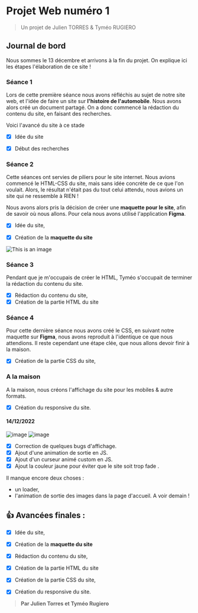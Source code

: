 # Projet Web numéro 1
> Un projet de Julien TORRES & Tyméo RUGIERO
## Journal de bord
Nous sommes le 13 décembre et arrivons à la fin du projet.
On explique ici les étapes l'élaboration de ce site !

### Séance 1
Lors de cette première séance nous avons réfléchis au sujet de notre site web, et l'idée de faire un site sur **l'histoire de l'automobile**.
Nous avons alors créé un document partagé. On a donc commencé la rédaction du contenu du site, en faisant des recherches.

Voici l'avancé du site à ce stade

- [x] Idée du site
- [x] Début des recherches


### Séance 2 
Cette séances ont servies de piliers pour le site internet. Nous avions commencé le HTML-CSS du site, mais sans idée concrète de ce que l'on voulait.
Alors, le résultat n'était pas du tout celui attendu, nous avions un site qui ne ressemble à RIEN !

Nous avons alors pris la décision de créer une **maquette pour le site**, afin de savoir où nous allons.
Pour cela nous avons utilisé l'application **Figma**.

- [x] Idée du site,
- [x] Création de la **maquette du site**


![This is an image](https://www.zupimages.net/up/22/50/we0a.png)

### Séance 3
Pendant que je m'occupais de créer le HTML, Tyméo s'occupait de terminer la rédaction du contenu du site.

- [x] Rédaction du contenu du site,
- [x] Création de la partie HTML du site

### Séance 4
Pour cette dernière séance nous avons créé le CSS, en suivant notre maquette sur **Figma**, nous avons reproduit à l'identique ce que nous attendions.
Il reste cependant une étape clée, que nous allons devoir finir à la maison.

- [x] Création de la partie CSS du site,

### A la maison
A la maison, nous créons l'affichage du site pour les mobiles & autre formats. 

- [x] Création du responsive du site.

#### 14/12/2022
![image](https://user-images.githubusercontent.com/99443478/207716517-dde7e28c-6ae7-4c46-84e0-31c3c9a22291.png)
![image](https://user-images.githubusercontent.com/99443478/207717142-802d1b5e-f1d6-45ca-891d-3bb20d3cf8ba.png)

- [x] Correction de quelques bugs d'affichage.
- [x] Ajout d'une animation de sortie en JS.
- [x] Ajout d'un curseur animé custom en JS.
- [x] Ajout la couleur jaune pour éviter que le site soit trop fade .

Il manque encore deux choses : 
- un loader, 
- l'animation de sortie des images dans la page d'accueil.
A voir demain !

## :+1: Avancées finales : 
- [x] Idée du site,
- [x] Création de la **maquette du site**
- [x] Rédaction du contenu du site,
- [x] Création de la partie HTML du site
- [x] Création de la partie CSS du site,
- [x] Création du responsive du site.


> **Par Julien Torres et Tyméo Rugiero**
